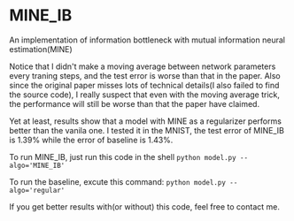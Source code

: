 # MINE_IB
An implementation of information bottleneck with mutual information neural estimation(MINE)

Notice that I didn't make a moving average between network parameters every traning steps, and the test error is worse than that in the paper. Also since the original paper misses lots of technical details(I also failed to find the source code), I really suspect that even with the moving average trick, the performance will still be worse than that the paper have claimed.  

Yet at least, results show that a model with MINE as a regularizer performs better than the vanila one. I tested it in the MNIST, the test error of MINE_IB is 1.39% while the error of baseline is 1.43%.  

To run MINE_IB, just run this code in the shell `python model.py --algo='MINE_IB'`  

To run the baseline, excute this command: `python model.py --algo='regular'` 

If you get better results with(or without) this code, feel free to contact me.


